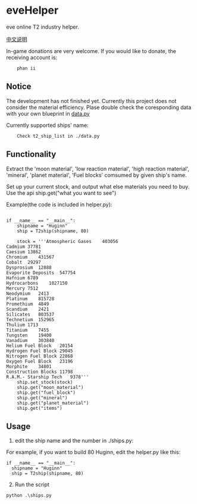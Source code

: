 # eveHelper
eve online T2 industry helper.

[中文说明](README_zh_cn.md)

In-game donations are very welcome. If you would like to donate, the receiving account is: 

        phan ii

## Notice

The development has not finished yet. Currently this project does not consider the material efficiency. Plase double check the coresponding data with your own blueprint in [data.py](data.py)

Currently supported ships' name:

        Check t2_ship_list in ./data.py

## Functionality

Extract the 'moon material', 'low reaction material', 'high reaction material', 'mineral', 'planet material', 'Fuel blocks' comsumed by given ship's name.

Set up your current stock, and output what else materials you need to buy. Use the api ship.get("what you want to see")

Example(the code is included in helper.py):

```

if __name__ == "__main__":
    shipname = "Huginn"
    ship = T2ship(shipname, 80)

    stock = '''Atmospheric Gases	403056
Cadmium	37781
Caesium	13862
Chromium	431567
Cobalt	29297
Dysprosium	12888
Evaporite Deposits	547754
Hafnium	6789
Hydrocarbons	1027150
Mercury	7512
Neodymium	2413
Platinum	815728
Promethium	4849
Scandium	2421
Silicates	803537
Technetium	152965
Thulium	1713
Titanium	7455
Tungsten	19400
Vanadium	303840
Helium Fuel Block	20154
Hydrogen Fuel Block	29045
Nitrogen Fuel Block	22868
Oxygen Fuel Block	23196
Morphite	34801
Construction Blocks	11798
R.A.M.- Starship Tech	9378'''
    ship.set_stock(stock)
    ship.get("moon_material")
    ship.get("fuel_block")
    ship.get("mineral")
    ship.get("planet_material")
    ship.get("items")

```

## Usage

1. edit the ship name and the number in ./ships.py:

  For example, if you want to build 80 Huginn, edit the helper.py like this: 
  ```
  if __name__ == "__main__":
    shipname = "Huginn"
    ship = T2ship(shipname, 80)
  ```

2. Run the script
  ```
  python .\ships.py
  ```



